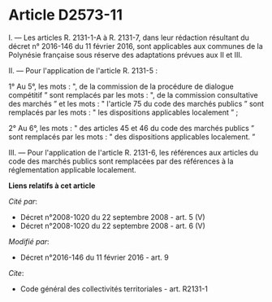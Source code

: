# Article D2573-11

I. ― Les articles R. 2131-1-A à R. 2131-7, dans leur rédaction résultant du décret n° 2016-146 du 11 février 2016, sont
applicables aux communes de la Polynésie française sous réserve des adaptations prévues aux II et III. 

II. ― Pour l'application de l'article R. 2131-5 : 

1° Au 5°, les mots : ", de la commission de la procédure de dialogue compétitif ” sont remplacés par les mots : ", de la
commission consultative des marchés ” et les mots : " l'article 75 du code des marchés publics ” sont remplacés par les
mots : " les dispositions applicables localement ” ; 

2° Au 6°, les mots : " des articles 45 et 46 du code des marchés publics ” sont remplacés par les mots : " des dispositions
applicables localement. ” 

III. ― Pour l'application de l'article R. 2131-6, les références aux articles du code des marchés publics sont remplacées par
des références à la réglementation applicable localement.

**Liens relatifs à cet article**

_Cité par_:

  - Décret n°2008-1020 du 22 septembre 2008 - art. 5 (V)
  - Décret n°2008-1020 du 22 septembre 2008 - art. 6 (V)

_Modifié par_:

  - Décret n°2016-146 du 11 février 2016 - art. 9

_Cite_:

  - Code général des collectivités territoriales - art. R2131-1
